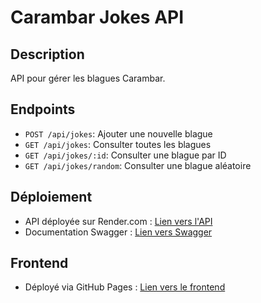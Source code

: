 # Carambar Jokes API

## Description
API pour gérer les blagues Carambar.

## Endpoints
- `POST /api/jokes`: Ajouter une nouvelle blague
- `GET /api/jokes`: Consulter toutes les blagues
- `GET /api/jokes/:id`: Consulter une blague par ID
- `GET /api/jokes/random`: Consulter une blague aléatoire

## Déploiement
- API déployée sur Render.com : [Lien vers l'API](https://carambar-jokes.onrender.com)
- Documentation Swagger : [Lien vers Swagger](https://votre-api.render.com/api-docs)

## Frontend
- Déployé via GitHub Pages : [Lien vers le frontend](https://votre-utilisateur.github.io/votre-repo-frontend)
